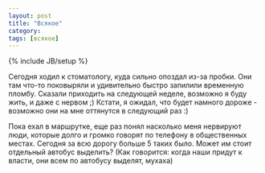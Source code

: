 ```yaml
---
layout: post
title: "Всякое"
category: 
tags: [всякое]
---
```

{% include JB/setup %}

Сегодня ходил к стоматологу, куда сильно опоздал из-за пробки. Они там что-то поковыряли и удивительно быстро запилили временную пломбу.  Сказали приходить на следующей неделе, возможно я буду жить, и даже с нервом ;) Кстати, я ожидал, что будет намного дороже - возможно они на мне оттянутся в следующий раз :)

Пока ехал в маршрутке, еще раз понял насколько меня нервируют люди, которые долго и громко говорят по телефону в общественных местах. Сегодня за всю дорогу больше 5 таких было. Может им стоит отдельный автобус выделить? (Как говорится: когда наши придут к власти, они всем по автобусу выделят, мухаха)
